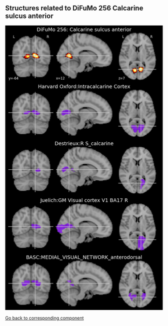 


## Structures related to DiFuMo 256 Calcarine sulcus anterior

![222](222.jpg "Structures related to DiFuMo 256 Calcarine sulcus anterior")

[Go back to corresponding component](https://parietal-inria.github.io/DiFuMo/256/html/222.html)